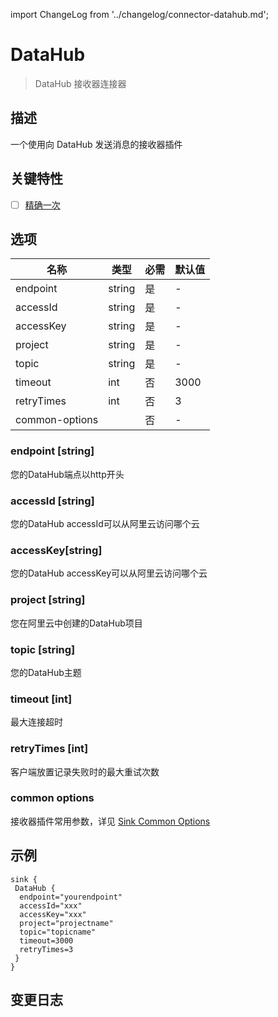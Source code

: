 import ChangeLog from '../changelog/connector-datahub.md';

# DataHub

> DataHub 接收器连接器

## 描述

一个使用向 DataHub 发送消息的接收器插件

## 关键特性

- [ ] [精确一次](../../concept/connector-v2-features.md)

## 选项

|      名称           |  类型  | 必需  | 默认值  |
|----------------|--------|-----|------|
| endpoint       | string | 是   | -    |
| accessId       | string | 是   | -    |
| accessKey      | string | 是   | -    |
| project        | string | 是   | -    |
| topic          | string | 是   | -    |
| timeout        | int    | 否   | 3000 |
| retryTimes     | int    | 否   | 3    |
| common-options |        | 否   | -    |

### endpoint [string]

您的DataHub端点以http开头

### accessId [string]

您的DataHub accessId可以从阿里云访问哪个云

### accessKey[string]

您的DataHub accessKey可以从阿里云访问哪个云

### project [string]

您在阿里云中创建的DataHub项目

### topic [string]

您的DataHub主题

### timeout [int]

最大连接超时

### retryTimes [int]

客户端放置记录失败时的最大重试次数

### common options

接收器插件常用参数，详见 [Sink Common Options](../sink-common-options.md) 

## 示例

```hocon
sink {
 DataHub {
  endpoint="yourendpoint"
  accessId="xxx"
  accessKey="xxx"
  project="projectname"
  topic="topicname"
  timeout=3000
  retryTimes=3
 }
}
```

## 变更日志

<ChangeLog />